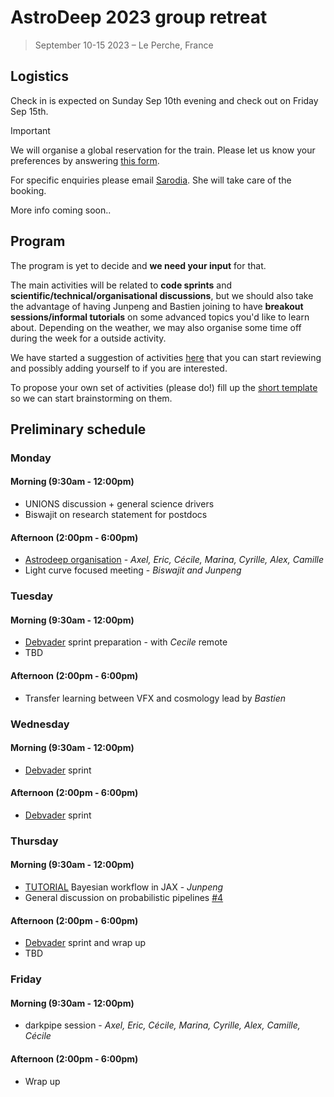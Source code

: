 # AstroDeep 2023 group retreat

> September 10-15 2023 – Le Perche, France

## Logistics

Check in is expected on Sunday Sep 10th evening and check out on Friday Sep 15th.

> [!IMPORTANT]
> We will organise a global reservation for the train. Please let us know your preferences by answering [this form](https://framaforms.org/astrodeep-camp-logistics-1691129499).

For specific enquiries please email [Sarodia](mailto:vydelingum@apc.univ-paris7.fr). She will take care of the booking.

More info coming soon..

## Program

The program is yet to decide and **we need your input** for that.

The main activities will be related to **code sprints** and **scientific/technical/organisational discussions**, but we should also take the advantage of having Junpeng and Bastien joining to have **breakout sessions/informal tutorials** on some advanced topics you'd like to learn about. Depending on the weather, we may also organise some time off during the week for a outside activity.

We have started a suggestion of activities [here](https://github.com/astrodeepnet/retreat-2023/issues) that you can start reviewing and possibly adding yourself to if you are interested.

To propose your own set of activities (please do!) fill up the [short template](https://github.com/astrodeepnet/astrodeep-camp-2023/issues/new?template=ACTIVITY-FORM.yml) so we can start brainstorming on them.

## Preliminary schedule

### Monday

#### Morning (9:30am - 12:00pm)
- UNIONS discussion + general science drivers
- Biswajit on research statement for postdocs

#### Afternoon (2:00pm - 6:00pm)  
- [Astrodeep organisation][orga] - _Axel, Eric, Cécile, Marina, Cyrille, Alex, Camille_
- Light curve focused meeting - _Biswajit and Junpeng_

### Tuesday 

#### Morning (9:30am - 12:00pm)
- [Debvader][debvader] sprint preparation - with _Cecile_ remote
- TBD

#### Afternoon (2:00pm - 6:00pm)
- Transfer learning between VFX and cosmology lead by _Bastien_

### Wednesday

#### Morning (9:30am - 12:00pm)  
- [Debvader][debvader] sprint 

#### Afternoon (2:00pm - 6:00pm)
- [Debvader][debvader] sprint

### Thursday

#### Morning (9:30am - 12:00pm)
- [TUTORIAL][jaxpipe] Bayesian workflow in JAX - _Junpeng_
- General discussion on probabilistic pipelines [#4](https://github.com/astrodeepnet/astrodeep-camp-2023/issues/4)

#### Afternoon (2:00pm - 6:00pm)
- [Debvader][debvader] sprint and wrap up
- TBD

### Friday

#### Morning (9:30am - 12:00pm) 
- darkpipe session - _Axel, Eric, Cécile, Marina, Cyrille, Alex, Camille, Cécile_

#### Afternoon (2:00pm - 6:00pm)
- Wrap up


[orga]: https://github.com/astrodeepnet/astrodeep-camp-2023/issues/1
[debvader]: https://github.com/astrodeepnet/astrodeep-camp-2023/issues/3
[jaxpipe]: https://github.com/astrodeepnet/astrodeep-camp-2023/issues/5